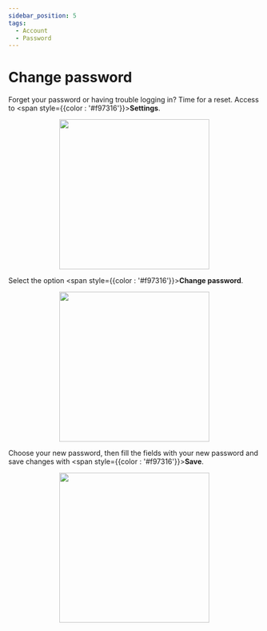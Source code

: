 ```yaml
---
sidebar_position: 5
tags:
  - Account
  - Password
---
```


# Change password

Forget your password or having trouble logging in? Time for a reset.
Access to <span style={{color : '#f97316'}}>**Settings**</span>.

<p align="center">
  <img src="/img/manage-personal-data/manage_personal_data_mobile_en.png" width="300" />
</p>

Select the option <span style={{color : '#f97316'}}>**Change password**</span>.

<p align="center">
  <img src="/img/change-password/change-password.png" width="300" />
</p>

Choose your new password, then fill the fields with your new password and save changes with <span style={{color : '#f97316'}}>**Save**</span>.

<p align="center">
  <img src="/img/change-password/save-password.png" width="300" />
</p>
